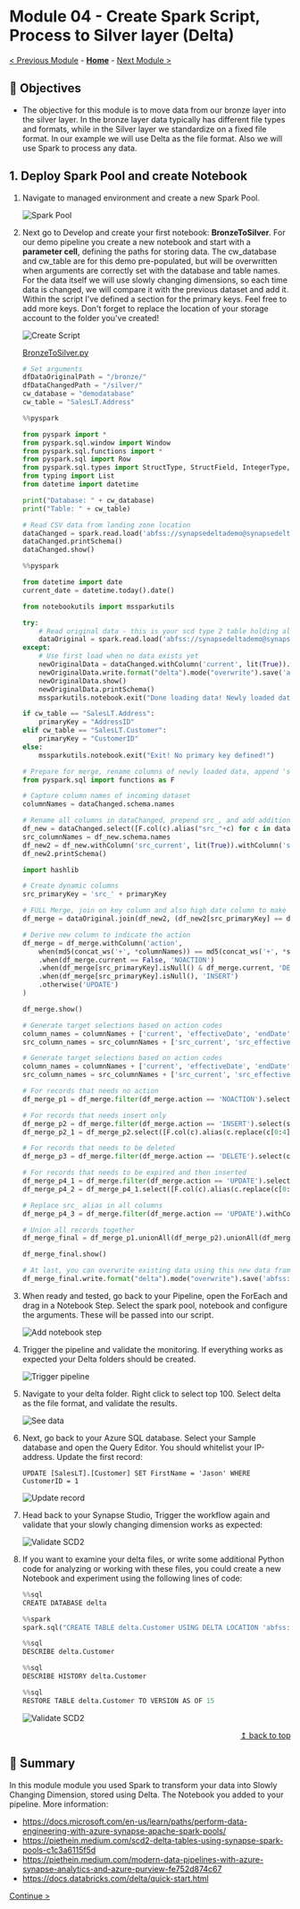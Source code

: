 # Module 04 - Create Spark Script, Process to Silver layer (Delta)

[< Previous Module](../module03/module03.md) - **[Home](../README.md)** - [Next Module >](../module05/module05.md)

## :dart: Objectives

* The objective for this module is to move data from our bronze layer into the silver layer. In the bronze layer data typically has different file types and formats, while in the Silver layer we standardize on a fixed file format. In our example we will use Delta as the file format. Also we will use Spark to process any data.

## 1. Deploy Spark Pool and create Notebook

1. Navigate to managed environment and create a new Spark Pool.

    ![Spark Pool](../module04/screen01.png)

2. Next go to Develop and create your first notebook: **BronzeToSilver**. For our demo pipeline you create a new notebook and start with a **parameter cell**, defining the paths for storing data. The cw_database and cw_table are for this demo pre-populated, but will be overwritten when arguments are correctly set with the database and table names. For the data itself we will use slowly changing dimensions, so each time data is changed, we will compare it with the previous dataset and add it. Within the script I've defined a section for the primary keys. Feel free to add more keys. Don't forget to replace the location of your storage account to the folder you've created!

    ![Create Script](../module04/screen02.png)

    [BronzeToSilver.py](../module04/BronzeToSilver.py)

    ```python
    # Set arguments
    dfDataOriginalPath = "/bronze/"
    dfDataChangedPath = "/silver/"
    cw_database = "demodatabase"
    cw_table = "SalesLT.Address"
    ```

    ```python
    %%pyspark

    from pyspark import *
    from pyspark.sql.window import Window
    from pyspark.sql.functions import *
    from pyspark.sql import Row
    from pyspark.sql.types import StructType, StructField, IntegerType, StringType, TimestampType, BooleanType, DateType
    from typing import List
    from datetime import datetime

    print("Database: " + cw_database)
    print("Table: " + cw_table)

    # Read CSV data from landing zone location
    dataChanged = spark.read.load('abfss://synapsedeltademo@synapsedeltademo.dfs.core.windows.net/' + dfDataOriginalPath + cw_database + '/' + cw_table + '.parquet', format='parquet', header=True)
    dataChanged.printSchema()
    dataChanged.show()
    ```

    ```python
    %%pyspark

    from datetime import date
    current_date = datetime.today().date()

    from notebookutils import mssparkutils

    try:
        # Read original data - this is your scd type 2 table holding all data
        dataOriginal = spark.read.load('abfss://synapsedeltademo@synapsedeltademo.dfs.core.windows.net/' + dfDataChangedPath + "/" + cw_database + "/" + cw_table, format='delta')
    except:
        # Use first load when no data exists yet
        newOriginalData = dataChanged.withColumn('current', lit(True)).withColumn('effectiveDate', lit(current_date)).withColumn('endDate', lit(date(9999, 12, 31)))
        newOriginalData.write.format("delta").mode("overwrite").save('abfss://synapsedeltademo@synapsedeltademo.dfs.core.windows.net/' + dfDataChangedPath + "/" + cw_database + "/" + cw_table)
        newOriginalData.show()
        newOriginalData.printSchema()
        mssparkutils.notebook.exit("Done loading data! Newly loaded data will be used to generate original data.")
    ```

    ```python
    if cw_table == "SalesLT.Address":
        primaryKey = "AddressID"
    elif cw_table == "SalesLT.Customer":
        primaryKey = "CustomerID"
    else:
        mssparkutils.notebook.exit("Exit! No primary key defined!")
    ```

    ```python
    # Prepare for merge, rename columns of newly loaded data, append 'src_'
    from pyspark.sql import functions as F

    # Capture column names of incoming dataset
    columnNames = dataChanged.schema.names

    # Rename all columns in dataChanged, prepend src_, and add additional columns
    df_new = dataChanged.select([F.col(c).alias("src_"+c) for c in dataChanged.columns])
    src_columnNames = df_new.schema.names
    df_new2 = df_new.withColumn('src_current', lit(True)).withColumn('src_effectiveDate', lit(current_date)).withColumn('src_endDate', lit(date(9999, 12, 31)))
    df_new2.printSchema()

    import hashlib

    # Create dynamic columns
    src_primaryKey = 'src_' + primaryKey

    # FULL Merge, join on key column and also high date column to make only join to the latest records
    df_merge = dataOriginal.join(df_new2, (df_new2[src_primaryKey] == dataOriginal[primaryKey]), how='fullouter')

    # Derive new column to indicate the action
    df_merge = df_merge.withColumn('action',
        when(md5(concat_ws('+', *columnNames)) == md5(concat_ws('+', *src_columnNames)), 'NOACTION')
        .when(df_merge.current == False, 'NOACTION')
        .when(df_merge[src_primaryKey].isNull() & df_merge.current, 'DELETE')
        .when(df_merge[src_primaryKey].isNull(), 'INSERT')
        .otherwise('UPDATE')
    )

    df_merge.show()

    # Generate target selections based on action codes
    column_names = columnNames + ['current', 'effectiveDate', 'endDate']
    src_column_names = src_columnNames + ['src_current', 'src_effectiveDate', 'src_endDate']

    # Generate target selections based on action codes
    column_names = columnNames + ['current', 'effectiveDate', 'endDate']
    src_column_names = src_columnNames + ['src_current', 'src_effectiveDate', 'src_endDate']

    # For records that needs no action
    df_merge_p1 = df_merge.filter(df_merge.action == 'NOACTION').select(column_names)

    # For records that needs insert only
    df_merge_p2 = df_merge.filter(df_merge.action == 'INSERT').select(src_column_names)
    df_merge_p2_1 = df_merge_p2.select([F.col(c).alias(c.replace(c[0:4], "")) for c in df_merge_p2.columns])

    # For records that needs to be deleted
    df_merge_p3 = df_merge.filter(df_merge.action == 'DELETE').select(column_names).withColumn('current', lit(False)).withColumn('endDate', lit(current_date))

    # For records that needs to be expired and then inserted
    df_merge_p4_1 = df_merge.filter(df_merge.action == 'UPDATE').select(src_column_names)
    df_merge_p4_2 = df_merge_p4_1.select([F.col(c).alias(c.replace(c[0:4], "")) for c in df_merge_p2.columns])

    # Replace src_ alias in all columns
    df_merge_p4_3 = df_merge.filter(df_merge.action == 'UPDATE').withColumn('endDate', date_sub(df_merge.src_effectiveDate, 1)).withColumn('current', lit(False)).select(column_names)

    # Union all records together
    df_merge_final = df_merge_p1.unionAll(df_merge_p2).unionAll(df_merge_p3).unionAll(df_merge_p4_2).unionAll(df_merge_p4_3)

    df_merge_final.show()

    # At last, you can overwrite existing data using this new data frame
    df_merge_final.write.format("delta").mode("overwrite").save('abfss://synapsedeltademo@synapsedeltademo.dfs.core.windows.net/' + dfDataChangedPath + "/" + cw_database + "/" + cw_table)
    ```

3. When ready and tested, go back to your Pipeline, open the ForEach and drag in a Notebook Step. Select the spark pool, notebook and configure the arguments. These will be passed into our script.

    ![Add notebook step](../module04/screen03.png)

4. Trigger the pipeline and validate the monitoring. If everything works as expected your Delta folders should be created.

    ![Trigger pipeline](../module04/screen04.png) 

5. Navigate to your delta folder. Right click to select top 100. Select delta as the file format, and validate the results.

    ![See data](../module04/screen05.png)

6. Next, go back to your Azure SQL database. Select your Sample database and open the Query Editor. You should whitelist your IP-address. Update the first record:

    `UPDATE [SalesLT].[Customer] SET FirstName = 'Jason' WHERE CustomerID = 1`

    ![Update record](../module04/screen06.png)

7. Head back to your Synapse Studio, Trigger the workflow again and validate that your slowly changing dimension works as expected:

    ![Validate SCD2](../module04/screen07.png)

8. If you want to examine your delta files, or write some additional Python code for analyzing or working with these files, you could create a new Notebook and experiment using the following lines of code:

    ```python
    %%sql
    CREATE DATABASE delta

    %%spark
    spark.sql("CREATE TABLE delta.Customer USING DELTA LOCATION 'abfss://synapsedeltademo@synapsedeltademo.dfs.core.windows.net/silver/demodatabase/SalesLT.Customer'")

    %%sql
    DESCRIBE delta.Customer

    %%sql
    DESCRIBE HISTORY delta.Customer

    %%sql
    RESTORE TABLE delta.Customer TO VERSION AS OF 15
    ```

    ![Validate SCD2](../module04/screen08.png)  

<div align="right"><a href="#module-04---create-spark-script-process-to-silver-layer-delta">↥ back to top</a></div>


## :tada: Summary

In this module module you used Spark to transform your data into Slowly Changing Dimension, stored using Delta. The Notebook you added to your pipeline. More information:

- https://docs.microsoft.com/en-us/learn/paths/perform-data-engineering-with-azure-synapse-apache-spark-pools/
- https://piethein.medium.com/scd2-delta-tables-using-synapse-spark-pools-c1c3a6115f5d
- https://piethein.medium.com/modern-data-pipelines-with-azure-synapse-analytics-and-azure-purview-fe752d874c67
- https://docs.databricks.com/delta/quick-start.html


[Continue >](../module05/module05.md)